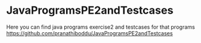 # JavaProgramsPE2andTestcases
Here you can find java programs exercise2 and testcases for that programs
https://github.com/pranathiboddu/JavaProgramsPE2andTestcases
